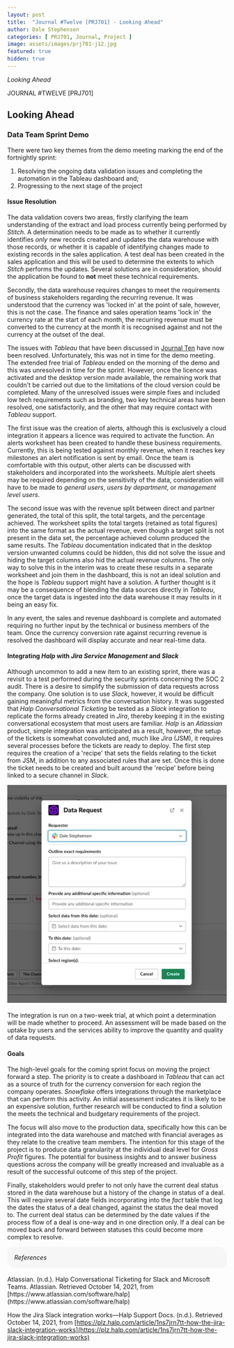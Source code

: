 ```yaml
---
layout: post
title:  "Journal #Twelve [PRJ701] - Looking Ahead" 
author: Dale Stephenson
categories: [ PRJ701, Journal, Project ]
image: assets/images/prj701-j12.jpg
featured: true
hidden: true
---
```

<i>Looking Ahead</i>

JOURNAL #TWELVE [PRJ701]

<h2>Looking Ahead</h2>
 
<h3>Data Team Sprint Demo</h3>
 
There were two key themes from the demo meeting marking the end of the fortnightly sprint:
 
1. Resolving the ongoing data validation issues and completing the automation in the Tableau dashboard and;
2. Progressing to the next stage of the project 
 
<h4>Issue Resolution</h4>
 
The data validation covers two areas, firstly clarifying the team understanding of the extract and load process currently being performed by <i>Stitch</i>. A determination needs to be made as to whether it currently identifies <i>only</i> new records created and updates the data warehouse with those records, or whether it is capable of identifying changes made to existing records in the sales application. A test deal has been created in the sales application and this will be used to determine the extents to which <i>Stitch</i> performs the updates. Several solutions are in consideration, should the application be found to <b>not</b> meet these technical requirements.
 
Secondly, the data warehouse requires changes to meet the requirements of business stakeholders regarding the recurring revenue. It was understood that the currency was 'locked in' at the point of sale, however, this is not the case. The finance and sales operation teams 'lock in' the currency rate at the start of each month, the recurring revenue must be converted to the currency at the month it is recognised against and not the currency at the outset of the deal.
 
The issues with <i>Tableau</i> that have been discussed in [Journal Ten](https://d-stephenson.github.io/prj701/journal/project/2021/10/04/journal-ten-prj701.html) have now been resolved. Unfortunately, this was not in time for the demo meeting. The extended free trial of <i>Tableau</i> ended on the morning of the demo and this was unresolved in time for the sprint. However, once the licence was activated and the desktop version made available, the remaining work that couldn't be carried out due to the limitations of the cloud version could be completed. Many of the unresolved issues were simple fixes and included low tech requirements such as branding, two key technical areas have been resolved, one satisfactorily, and the other that may require contact with <i>Tableau</i> support.
 
The first issue was the creation of alerts, although this is exclusively a cloud integration it appears a licence was required to activate the function. An alerts worksheet has been created to handle these business requirements. Currently, this is being tested against monthly revenue, when it reaches key milestones an alert notification is sent by email. Once the team is comfortable with this output, other alerts can be discussed with stakeholders and incorporated into the worksheets. Multiple alert sheets may be required depending on the sensitivity of the data, consideration will have to be made to <i>general users</i>, <i>users by department</i>, or <i>management level users</i>.
 
The second issue was with the revenue split between direct and partner generated, the total of this split, the total targets, and the percentage achieved. The worksheet splits the total targets (retained as total figures) into the same format as the actual revenue, even though a target split is not present in the data set, the percentage achieved column produced the same results. The <i>Tableau</i> documentation indicated that in the desktop version unwanted columns could be hidden, this did not solve the issue and hiding the target columns also hid the actual revenue columns. The only way to solve this in the interim was to create these results in a separate worksheet and join them in the dashboard, this is not an ideal solution and the hope is <i>Tableau</i> support might have a solution. A further thought is it may be a consequence of blending the data sources directly in <i>Tableau</i>, once the target data is ingested into the data warehouse it may results in it being an easy fix.
 
In any event, the sales and revenue dashboard is complete and automated requiring no further input by the technical or business members of the team. Once the currency conversion rate against recurring revenue is resolved the dashboard will display accurate and near real-time data.
 
<h4>Integrating <i>Halp</i> with <i>Jira Service Management</i> and <i>Slack</i></h4>
 
Although uncommon to add a new item to an existing sprint, there was a revisit to a test performed during the security sprints concerning the SOC 2 audit. There is a desire to simplify the submission of data requests across the company. One solution is to use <i>Slack</i>, however, it would be difficult gaining meaningful metrics from the conversation history. It was suggested that <i>Halp Conversational Ticketing</i> be tested as a <i>Slack</i> integration to replicate the forms already created in <i>Jira</i>, thereby keeping it in the existing conversational ecosystem that most users are familiar. <i>Halp</i> is an <i>Atlassian</i> product, simple integration was anticipated as a result, however, the setup of the tickets is somewhat convoluted and, much like <i>Jira</i> (JSM), it requires several processes before the tickets are ready to deploy. The first step requires the creation of a 'recipe' that sets the fields relating to the ticket from JSM, in addition to any associated rules that are set. Once this is done the ticket needs to be created and built around the 'recipe' before being linked to a secure channel in <i>Slack</i>.
 
<center><img src="/assets/images/prj-j12-Halp-Integration.png" alt="Halp integration with Slack"></center>
<br>
The integration is run on a two-week trial, at which point a determination will be made whether to proceed. An assessment will be made based on the uptake by users and the services ability to improve the quantity and quality of data requests.
 
<h4>Goals</h4>
 
The high-level goals for the coming sprint focus on moving the project forward a step. The priority is to create a dashboard in <i>Tableau</i> that can act as a source of truth for the currency conversion for each region the company operates. <i>Snowflake</i> offers integrations through the marketplace that can perform this activity. An initial assessment indicates it is likely to be an expensive solution, further research will be conducted to find a solution the meets the technical and budgetary requirements of the project.
 
The focus will also move to the production data, specifically how this can be integrated into the data warehouse and matched with financial averages as they relate to the creative team members. The intention for this stage of the project is to produce data granularity at the individual deal level for <i>Gross Profit</i> figures. The potential for business insights and to answer business questions across the company will be greatly increased and invaluable as a result of the successful outcome of this step of the project.
 
Finally, stakeholders would prefer to not only have the current deal status stored in the data warehouse but a history of the change in status of a deal. This will require several date fields incorporating into the <i>fact</i> table that log the dates the status of a deal changed, against the status the deal moved to. The current deal status can be determined by the date values if the process flow of a deal is one-way and in one direction only. If a deal can be moved back and forward between statuses this could become more complex to resolve. 

<div style="background-color: #f6f6f6; padding: 1rem; border-radius: 10px 20px;"> 
    <i>References</i>
</div>
<br>
Atlassian. (n.d.). Halp Conversational Ticketing for Slack and Microsoft Teams. Atlassian. Retrieved October 14, 2021, from [https://www.atlassian.com/software/halp](https://www.atlassian.com/software/halp)

How the Jira Slack integration works—Halp Support Docs. (n.d.). Retrieved October 14, 2021, from [https://plz.halp.com/article/1ns7jrn7tt-how-the-jira-slack-integration-works](https://plz.halp.com/article/1ns7jrn7tt-how-the-jira-slack-integration-works)